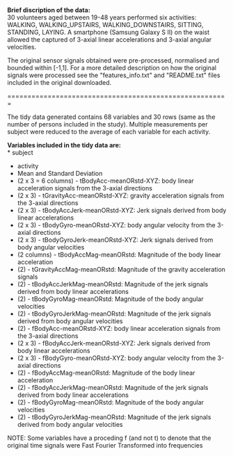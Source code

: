 **Brief discription of the data:**   
        30 volunteers aged between 19-48 years performed six activities: WALKING, WALKING_UPSTAIRS, WALKING_DOWNSTAIRS, SITTING, STANDING, LAYING. A smartphone (Samsung Galaxy S II) on the waist allowed the captured of 3-axial linear accelerations and 3-axial angular velocities.

The original sensor signals obtained were pre-processed, normalised and bounded within [-1,1]. For a more detailed description on how the original signals were processed see the "features_info.txt" and "README.txt" files included in the original downloaded.

=======================================================
        
The tidy data generated contains 68 variables and 30 rows (same as the number of persons included in the study). Multiple measurements per subject were reduced to the average of each variable for each activity.

**Variables included in the tidy data are:**  
        * subject   
* activity   
* Mean and Standard Deviation     
* (2 x 3 = 6 columns) - tBodyAcc-meanORstd-XYZ: body linear acceleration signals from the 3-axial directions   
* (2 x 3) - tGravityAcc-meanORstd-XYZ: gravity acceleration signals from the 3-axial directions   
* (2 x 3) - tBodyAccJerk-meanORstd-XYZ: Jerk signals derived from body linear accelerations   
* (2 x 3) - tBodyGyro-meanORstd-XYZ: body angular velocity from the 3-axial directions   
* (2 x 3) - tBodyGyroJerk-meanORstd-XYZ: Jerk signals derived from body angular velocities   
* (2 columns) - tBodyAccMag-meanORstd: Magnitude of the body linear acceleration   
* (2) - tGravityAccMag-meanORstd: Magnitude of the gravity acceleration signals   
* (2) - tBodyAccJerkMag-meanORstd: Magnitude of the jerk signals derived from body linear accelerations   
* (2) - tBodyGyroMag-meanORstd: Magnitude of the body angular velocities   
* (2) - tBodyGyroJerkMag-meanORstd: Magnitude of the jerk signals derived from body angular velocities   
* (2) - fBodyAcc-meanORstd-XYZ: body linear acceleration signals from the 3-axial directions   
* (2 x 3) - fBodyAccJerk-meanORstd-XYZ: Jerk signals derived from body linear accelerations   
* (2 x 3) - fBodyGyro-meanORstd-XYZ: body angular velocity from the 3-axial directions   
* (2) - fBodyAccMag-meanORstd: Magnitude of the body linear acceleration   
* (2) - fBodyAccJerkMag-meanORstd: Magnitude of the jerk signals derived from body linear accelerations   
* (2) - fBodyGyroMag-meanORstd: Magnitude of the body angular velocities   
* (2) - tBodyGyroJerkMag-meanORstd: Magnitude of the jerk signals derived from body angular velocities   

NOTE: Some variables have a proceding f (and not t) to denote that the original time signals were Fast Fourier Transformed into frequencies